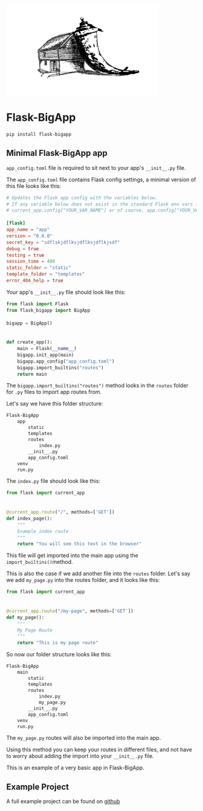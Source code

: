 ![](https://raw.githubusercontent.com/CheeseCake87/Flask-BigApp/master/app/structures/bigapp_default/static/img/Flask-BigApp-Logo-wbg.png)
# Flask-BigApp

```bash
pip install flask-bigapp
```

## Minimal Flask-BigApp app

```app_config.toml``` file is required to sit next to your app's ```__init__.py``` file.

The ```app_config.toml``` file contains Flask config settings, a minimal version of this file looks like this:

```toml
# Updates the Flask app config with the variables below.
# If any variable below does not exist in the standard Flask env vars it is created and will be accessible using
# current_app.config["YOUR_VAR_NAME"] or of course, app.config["YOUR_VAR_NAME"] if you are not using app factory.

[flask]
app_name = "app"
version = "0.0.0"
secret_key = "sdflskjdflksjdflksjdflkjsdf"
debug = true
testing = true
session_time = 480
static_folder = "static"
template_folder = "templates"
error_404_help = true
```

Your app's ```__init__.py``` file should look like this:

```python
from flask import Flask
from flask_bigapp import BigApp

bigapp = BigApp()


def create_app():
    main = Flask(__name__)
    bigapp.init_app(main)
    bigapp.app_config("app_config.toml")
    bigapp.import_builtins("routes")
    return main
```

The ```bigapp.import_builtins("routes")``` method looks in the ```routes``` folder for ```.py``` files to import app routes
from.

Let's say we have this folder structure:

```
Flask-BigApp
    app
        static
        templates
        routes
            index.py
        __init__.py
        app_config.toml
    venv
    run.py
```

The ```index.py``` file should look like this:

```python
from flask import current_app


@current_app.route("/", methods=['GET'])
def index_page():
    """
    Example index route
    """
    return "You will see this text in the browser"
```

This file will get imported into the main app using the ```import_builtins()```method.

This is also the case if we add another file into the ```routes``` folder. Let's say we add ```my_page.py``` into the
routes folder, and it looks like this:

```python
from flask import current_app


@current_app.route("/my-page", methods=['GET'])
def my_page():
    """
    My Page Route
    """
    return "This is my page route"
```

So now our folder structure looks like this:

```
Flask-BigApp
    main
        static
        templates
        routes
            index.py
            my_page.py
        __init__.py
        app_config.toml
    venv
    run.py
```

The ```my_page.py``` routes will also be imported into the main app.

Using this method you can keep your routes in different files, and not have to worry about adding the import into
your ```__init__.py``` file.

This is an example of a very basic app in Flask-BigApp.


## Example Project

A full example project can be found on [github](https://github.com/CheeseCake87/Flask-BigApp)
